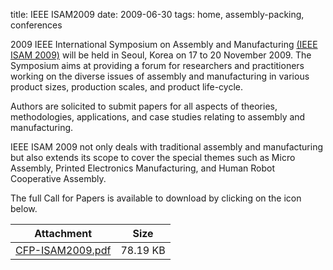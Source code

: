 title: IEEE ISAM2009
date: 2009-06-30 
tags: home, assembly-packing, conferences


2009 IEEE International Symposium on Assembly and Manufacturing [(IEEE ISAM 2009)](http://www.isam2009.org) will be held in Seoul, Korea on 17 to 20 November 2009. The Symposium aims at providing a forum for researchers and practitioners working on the diverse issues of assembly and manufacturing in various product sizes, production scales, and product life-cycle.  

Authors are solicited to submit papers for all aspects of theories, methodologies, applications, and case studies relating to assembly and manufacturing.

IEEE ISAM 2009 not only deals with traditional assembly and manufacturing but also extends its scope to cover the special themes such as Micro Assembly, Printed Electronics Manufacturing, and Human Robot Cooperative Assembly.  

The full Call for Papers is available to download by clicking on the icon below.

| Attachment | Size |
|---|---|
|<a href="/files/CFP-ISAM2009.pdf">CFP-ISAM2009.pdf</a> | 78.19 KB |
